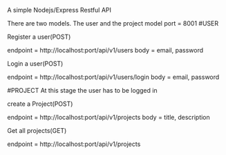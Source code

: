 A simple Nodejs/Express Restful API

There are two models. The user and the project model
port = 8001
#USER

Register a user(POST)

endpoint = http://localhost:port/api/v1/users
body = email, password

Login a user(POST)

endpoint = http://localhost:port/api/v1/users/login
body = email, password

#PROJECT
At this stage the user has to be logged in

create a Project(POST)

endpoint = http://localhost:port/api/v1/projects
body = title, description

Get all projects(GET)

endpoint = http://localhost:port/api/v1/projects




